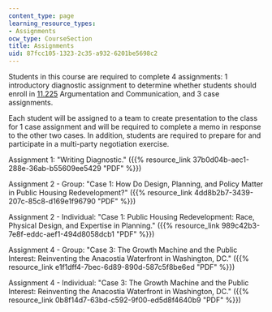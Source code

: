 ```yaml
---
content_type: page
learning_resource_types:
- Assignments
ocw_type: CourseSection
title: Assignments
uid: 87fcc105-1323-2c35-a932-6201be5698c2
---
```


Students in this course are required to complete 4 assignments: 1 introductory diagnostic assignment to determine whether students should enroll in [11.225](/courses/11-225-argumentation-and-communication-fall-2006) Argumentation and Communication, and 3 case assignments.

Each student will be assigned to a team to create presentation to the class for 1 case assignment and will be required to complete a memo in response to the other two cases. In addition, students are required to prepare for and participate in a multi-party negotiation exercise.

Assignment 1: "Writing Diagnostic." ({{% resource_link 37b0d04b-aec1-288e-36ab-b55609ee5429 "PDF" %}})

Assignment 2 - Group: "Case 1: How Do Design, Planning, and Policy Matter in Public Housing Redevelopment?" ({{% resource_link 4dd8b2b7-3439-207c-85c8-d169e1f96790 "PDF" %}})

Assignment 2 - Individual: "Case 1: Public Housing Redevelopment: Race, Physical Design, and Expertise in Planning." ({{% resource_link 989c42b3-7e8f-eddc-aef1-494d8058dcb1 "PDF" %}})

Assignment 4 - Group: "Case 3: The Growth Machine and the Public Interest: Reinventing the Anacostia Waterfront in Washington, DC." ({{% resource_link e1f1dff4-7bec-6d89-890d-587c5f8be6ed "PDF" %}})

Assignment 4 - Individual: "Case 3: The Growth Machine and the Public Interest: Reinventing the Anacostia Waterfront in Washington, DC." ({{% resource_link 0b8f14d7-63bd-c592-9f00-ed5d8f4640b9 "PDF" %}})
